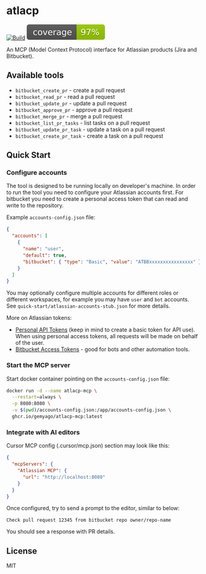 # atlacp

[![Build](https://github.com/gemyago/atlacp/actions/workflows/build-flow.yml/badge.svg)](https://github.com/gemyago/atlacp/actions/workflows/build-flow.yml)
[![Coverage](https://raw.githubusercontent.com/gemyago/atlacp/test-artifacts/coverage/golang-coverage.svg)](https://htmlpreview.github.io/?https://raw.githubusercontent.com/gemyago/atlacp/test-artifacts/coverage/golang-coverage.html)

An MCP (Model Context Protocol) interface for Atlassian products (Jira and Bitbucket).

## Available tools

- `bitbucket_create_pr` - create a pull request
- `bitbucket_read_pr` - read a pull request
- `bitbucket_update_pr` - update a pull request
- `bitbucket_approve_pr` - approve a pull request
- `bitbucket_merge_pr` - merge a pull request
- `bitbucket_list_pr_tasks` - list tasks on a pull request
- `bitbucket_update_pr_task` - update a task on a pull request
- `bitbucket_create_pr_task` - create a task on a pull request

## Quick Start

### Configure accounts

The tool is designed to be running locally on developer's machine. In order to run the tool you need to configure your Atlassian accounts first. For bitbucket you need to create a personal access token that can read and write to the repository.

Example `accounts-config.json` file:
```json
{
  "accounts": [
    {
      "name": "user",
      "default": true,
      "bitbucket": { "type": "Basic", "value": "ATBBxxxxxxxxxxxxxxxx" }
    }
  ]
} 
```

You may optionally configure multiple accounts for different roles or different workspaces, for example you may have `user` and `bot` accounts. See `quick-start/atlassian-accounts-stub.json` for more details.

More on Atlassian tokens:
- [Personal API Tokens](https://support.atlassian.com/atlassian-account/docs/manage-api-tokens-for-your-atlassian-account/#Create-an-API-token) 
 (keep in mind to create a basic token for API use). When using personal access tokens, all requests will be made on behalf of the user.
- [Bitbucket Access Tokens](https://support.atlassian.com/bitbucket-cloud/docs/access-tokens/) - good for bots and other automation tools.

### Start the MCP server

Start docker container pointing on the `accounts-config.json` file:

```bash
docker run -d --name atlacp-mcp \
  --restart=always \
  -p 8080:8080 \
  -v $(pwd)/accounts-config.json:/app/accounts-config.json \
  ghcr.io/gemyago/atlacp-mcp:latest
```

### Integrate with AI editors

Cursor MCP config (.cursor/mcp.json) section may look like this:

```json
{
  "mcpServers": {
    "Atlassian MCP": {
      "url": "http://localhost:8080"
    }
  }
}
```

Once configured, try to send a prompt to the editor, similar to below:
```text
Check pull request 12345 from bitbucket repo owner/repo-name
```

You should see a response with PR details.

## License

MIT